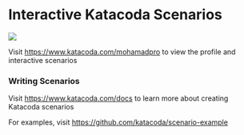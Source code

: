 # Interactive Katacoda Scenarios

[![](http://shields.katacoda.com/katacoda/mohamadpro/count.svg)](https://www.katacoda.com/mohamadpro "Get your profile on Katacoda.com")

Visit https://www.katacoda.com/mohamadpro to view the profile and interactive scenarios

### Writing Scenarios
Visit https://www.katacoda.com/docs to learn more about creating Katacoda scenarios

For examples, visit https://github.com/katacoda/scenario-example

